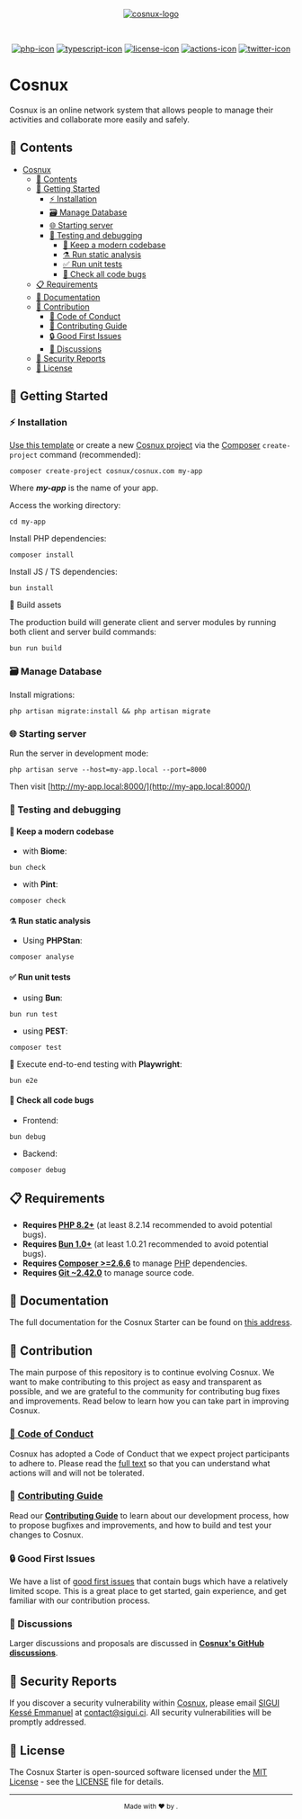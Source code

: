 <div align="center">

[![cosnux-logo]][cosnux-link]

<br>

[![php-icon]][php-link]
[![typescript-icon]][typescript-link]
[![license-icon]][license-link]
[![actions-icon]][actions-link]
[![twitter-icon]][twitter-link]

</div>

# Cosnux

Cosnux is an online network system that allows people to manage their activities and collaborate more easily and safely.

## 🔖 Contents

- [Cosnux](#cosnux)
  - [🔖 Contents](#-contents)
  - [🎉 Getting Started](#-getting-started)
    - [⚡️ Installation](#️-installation)
    - [🗃️ Manage Database](#️-manage-database)
    - [🌐 Starting server](#-starting-server)
    - [🧪 Testing and debugging](#-testing-and-debugging)
      - [🧹 Keep a modern codebase](#-keep-a-modern-codebase)
      - [⚗️ Run static analysis](#️-run-static-analysis)
      - [✅ Run unit tests](#-run-unit-tests)
      - [🐛 Check all code bugs](#-check-all-code-bugs)
  - [📋 Requirements](#-requirements)
  - [📖 Documentation](#-documentation)
  - [👏 Contribution](#-contribution)
    - [👷 Code of Conduct](#-code-of-conduct)
    - [👥 Contributing Guide](#-contributing-guide)
    - [🔒️ Good First Issues](#️-good-first-issues)
    - [💬 Discussions](#-discussions)
  - [🔐 Security Reports](#-security-reports)
  - [📄 License](#-license)

## 🎉 Getting Started

### ⚡️ Installation

[Use this template](https://github.com/cosnux/cosnux.com/generate) or create a new [Cosnux project](https://packagist.org/packages/cosnux/cosnux.com) via the [Composer](https://getcomposer.org/) `create-project` command (recommended):

```shell
composer create-project cosnux/cosnux.com my-app
```

Where ***my-app*** is the name of your app.

Access the working directory:

```shell
cd my-app 
```

Install PHP dependencies:

```shell
composer install
```

Install JS / TS dependencies:

```shell
bun install
```

🍱 Build assets

The production build will generate client and server modules by running both client and server build commands:

```shell
bun run build
```

### 🗃️ Manage Database

Install migrations:

```shell
php artisan migrate:install && php artisan migrate
```

### 🌐 Starting server

Run the server in development mode:

```shell
php artisan serve --host=my-app.local --port=8000
```

Then visit [http://my-app.local:8000/](http://my-app.local:8000/)

### 🧪 Testing and debugging

#### 🧹 Keep a modern codebase

- with **Biome**:

```shell
bun check
```

- with **Pint**:

```shell
composer check
```

#### ⚗️ Run static analysis

- Using **PHPStan**:

```shell
composer analyse
```

#### ✅ Run unit tests

- using **Bun**:

```shell
bun run test
```

- using **PEST**:

```shell
composer test
```

🚀 Execute end-to-end testing with **Playwright**:

```shell
bun e2e
```

#### 🐛 Check all code bugs

- Frontend:

```shell
bun debug
```

- Backend:

```shell
composer debug
```

## 📋 Requirements

- **Requires [PHP 8.2+](https://php.net/releases/)** (at least 8.2.14 recommended to avoid potential bugs).
- **Requires [Bun 1.0+](https://bun.sh/)** (at least 1.0.21 recommended to avoid potential bugs).
- **Requires [Composer >=2.6.6](https://getcomposer.org/)** to manage [PHP][php-link] dependencies.
- **Requires [Git ~2.42.0](https://git-scm.com/)** to manage source code.

## 📖 Documentation

The full documentation for the Cosnux Starter can be found on [this address][docs-link].

## 👏 Contribution

The main purpose of this repository is to continue evolving Cosnux. We want to make contributing to this project as easy and transparent as possible, and we are grateful to the community for contributing bug fixes and improvements. Read below to learn how you can take part in improving Cosnux.

### [👷 Code of Conduct][conduct-link]

Cosnux has adopted a Code of Conduct that we expect project participants to adhere to.
Please read the [full text][conduct-link] so that you can understand what actions will and will not be tolerated.

### 👥 [Contributing Guide][pr-link]

Read our [**Contributing Guide**][pr-link] to learn about our development process, how to propose bugfixes and improvements, and how to build and test your changes to Cosnux.

### 🔒️ Good First Issues

We have a list of [good first issues][gfi] that contain bugs which have a relatively limited scope. This is a great place to get started, gain experience, and get familiar with our contribution process.

### 💬 Discussions

Larger discussions and proposals are discussed in [**Cosnux's GitHub discussions**][discuss-link].

## 🔐 Security Reports

If you discover a security vulnerability within [Cosnux](https://cosnux.com), please email [SIGUI Kessé Emmanuel](https://github.com/siguici) at [contact@sigui.ci](mailto:contact@sigui.ci). All security vulnerabilities will be promptly addressed.

## 📄 License

The Cosnux Starter is open-sourced software licensed under the  [MIT License](https://opensource.org/licenses/MIT) - see the [LICENSE][license-link] file for details.

---

<div align="center"><sub>Made with ❤︎ by <a href="https://twitter.com/intent/follow?screen_name=siguici" style="content:url(https://img.shields.io/twitter/follow/siguici.svg?label=@siguici);margin-bottom:-6px">@siguici</a>.</sub></div>

[cosnux-logo]: https://github.com/cosnux/art/blob/HEAD/images/cosnux.svg
[cosnux-link]: https://github.com/cosnux "Cosnux"

[php-icon]: https://img.shields.io/badge/PHP-ccc.svg?style=flat&logo=php
[php-link]: https://github.com/cosnux/cosnux.com/search?l=php "PHP code"

[typescript-icon]: https://img.shields.io/badge/TypeScript-294E80.svg?logo=typescript
[typescript-link]:  https://github.com/cosnux/cosnux.com/search?l=typescript "TypeScript code"

[javascript-icon]: https://img.shields.io/badge/JavaScript-yellow.svg?logo=javascript
[javascript-link]:  https://github.com/cosnux/cosnux.com/search?l=javascript "JavaScript code"

[packagist-version-icon]: https://img.shields.io/packagist/v/cosnux/cosnux.com
[packagist-version-link]: https://packagist.org/packages/cosnux/cosnux.com "Starter Releases"

[packagist-download-icon]: https://img.shields.io/packagist/dt/cosnux/cosnux.com
[packagist-download-link]: https://packagist.org/packages/cosnux/cosnux.com "Starter Downloads"

[actions-icon]: https://github.com/cosnux/cosnux.com/workflows/Tests/badge.svg
[actions-link]: https://github.com/cosnux/cosnux.com/actions "Starter status"

[pr-icon]: https://img.shields.io/badge/PRs-welcome-brightgreen.svg?color=brightgreen
[pr-link]: https://github.com/cosnux/.github/blob/HEAD/CONTRIBUTING.md "PRs welcome!"

[twitter-icon]: https://img.shields.io/twitter/follow/cosnux_news.svg?label=@cosnux_news
[twitter-link]: https://x.com/intent/follow?screen_name=cosnux_news "Ping Cosnux"

[license-icon]: https://img.shields.io/badge/license-MIT-blue.svg
[license-link]: https://github.com/cosnux/cosnux.com/blob/HEAD/LICENSE "Starter License"
[conduct-link]: https://github.com/cosnux/cosnux.com/blob/HEAD/CODE_OF_CONDUCT.md
[discuss-link]: https://github.com/orgs/cosnux/discussions
[docs-link]: https://github.com/cosnux/cosnux.com#readme "Starter Documentation"

[gfi]: https://github.com/cosnux/cosnux.com/labels/good%20first%20issue

[php-home]: https://php.net
[laravel-home]: https://laravel.com "Laravel"
[livewire-home]: https://laravel-livewire.com "Laravel Livewire"
[typescript-home]: https://www.typescriptlang.org "TypeScript"
[alpinejs-home]: https://alpinejs.dev "Alpine.js"
[tailwindcss-home]: https://tailwindcss.com "TailwindCSS"
[vitejs-home]: https://vitejs.dev "Vite.js"
[biome-home]: https://biomejs.dev "Biome"
[bun-home]: https://bun.sh "Bun"
[pint-home]: https://github.com/laravel/pint "Laravel Pint"
[phpstan-home]: https://phpstan.org "PHPStan"
[larastan-home]: https://github.com/nunomaduro/larastan "Larastan"
[rector-home]: https://getrector.com "Rector"
